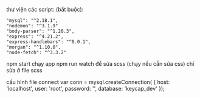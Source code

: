 

thư viện các script: (bắt buộc): 

    "mysql": "^2.18.1",
    "nodemon": "^3.1.9"
    "body-parser": "^1.20.3",
    "express": "^4.21.2",
    "express-handlebars": "^8.0.1",
    "morgan": "^1.10.0",
    "node-fetch": "^3.3.2"


npm start chạy app
npm run watch để sửa scss (chạy nếu cần sửa css) chỉ sửa ở file scss


cấu hình file connect 
  var conn = mysql.createConnection( {
    host: 'localhost',
    user: 'root',
    password: '',
    database: 'keycap_dev'
});
